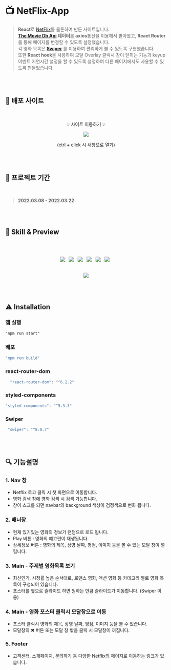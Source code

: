 # 📺 NetFlix-App
  
> **React**로 [NetFlix](https://www.netflix.com/)를 클론하여 만든 사이트입니다.<br/>
**[The Movie Db Api](https://www.themoviedb.org/?language=ko) 데이터**를 **axios**통신을 이용해서 받아왔고, **React Router**를 통해 페이지를 변경할 수 있도록 설정했습니다.<br/>
각 영화 목록은 **[Swiper](https://swiperjs.com/)** 를 이용하여 편리하게 볼 수 있도록 구현했습니다.<br/>
또한 **React hook**을 사용하여 모달 Overlay 클릭시 창이 닫히는 기능과 keyup이벤트 지연시간 설정을 할 수 있도록 설정하여 다른 페이지에서도 사용할 수 있도록 만들었습니다.


<br/>
<br/>

## 📌 배포 사이트
<div align="center">   
<br/>
    
💡 사이트 이동하기 💡  
  
<a href="https://jeongmmin.github.io/bit-ghost/" target="_blank"><img src="https://img.shields.io/badge/ Netflix 앱-black?style=flat-square&logo=Netflix&logoColor=E50914"/></a>
<br/>    

<!-- [🔗 넷플릭스 앱](https://jeongmmin.github.io/Netflix-App/) -->
  
 
(ctrl + click 시 새창으로 열기)
  
</div>

<br/>
<br/>

## 📅 프로젝트 기간
<br/>    

> **2022.03.08 - 2022.03.22**
<br/>
<br/>




## 📝 Skill & Preview
<br/>
<br/>
<p align="center">
<img src="https://img.shields.io/badge/Styled Component-DB7093?style=flat-square&logo=styled-components&logoColor=white"/> &nbsp 
<img src="https://img.shields.io/badge/React-61DAFB?style=flat-square&logo=React&logoColor=white"/> &nbsp
<img src="https://img.shields.io/badge/React hook-61DAFB?style=flat-square&logo=React&logoColor=white"/> &nbsp
<img src="https://img.shields.io/badge/React Router-CA4245?style=flat-square&logo=React Router&logoColor=white"/> &nbsp 
<img src="https://img.shields.io/badge/Swiper-6332F6?style=flat-square&logo=Swiper&logoColor=white"/> &nbsp
<img src="https://img.shields.io/badge/The Movie Database-111111?style=flat-square&logo=The Movie Database&logoColor=01B4E4"/> &nbsp
<br/>
<br/>
<p align="center">
<img src="https://user-images.githubusercontent.com/82005305/161022447-836e5369-7bf3-4194-ae1c-ad68e6d9c560.gif">
</p> 


<br/>
<br/>

## ⚠ Installation

### **앱 실행**

```
"npm run start"
```

### **배포**

```jsx
"npm run build"
```

### react-router-dom

```jsx
  "react-router-dom": "^6.2.2"
```

### styled-components

```jsx
"styled-components": "^5.3.3"
```

### Swiper

```jsx
 "swiper": "^8.0.7"
```



<br/>
<br/>

## 🔍 기능설명

### 1. Nav 창

- Netflix 로고 클릭 시 첫 화면으로 이동합니다.
- 영화 검색 창에 영화 검색 시 검색 가능합니다.
- 창이 스크롤 되면 navbar의 background 색상이 검정색으로 변화 됩니다.

### 2. 배너창

- 현재 있기있는 영화의 정보가 랜덤으로 로드 됩니다.
- Play 버튼 : 영화의 예고편이 재생됩니다.
- 상세정보 버튼 : 영화의 제목, 상영 날짜, 평점, 이미지 등을 볼 수 있는 모달 창이 열립니다.


### 3. Main - 주제별 영화목록 보기

- 최신인기, 시청률 높은 순서대로, 로맨스 영화, 액션 영화 등 카테고리 별로 영화 목록이 구성되어 있습니다.
- 포스터를 옆으로 슬라이드 하면 원하는 만큼 슬라이드가 이동합니다. (Swiper 이용)

### 4. Main - 영화 포스터 클릭시 모달창으로 이동

- 포스터 클릭시 영화의 제목, 상영 날짜, 평점, 이미지 등을 볼 수 있습니다.
- 모달창의 ✖ 버튼 또는 모달 창 밖을 클릭 시 모달창이 꺼집니다.
 
### 5. Footer

- 고객센터, 소개페이지, 문의하기 등 다양한 Netflix의 페이지로 이동하는 링크가 있습니다.

